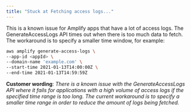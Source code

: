 ```yaml
---
title: "Stuck at Fetching access logs..."
---
```


This is a known issue for Amplify apps that have a lot of access logs. The GenerateAccessLogs API times out when there is too much data to fetch. The workaround is to specify a smaller time window, for example:

```bash
aws amplify generate-access-logs \
--app-id <appId> \
--domain-name 'example.com' \
--start-time 2021-01-13T14:00:00Z \
--end-time 2021-01-13T14:59:59Z
```

**Customer wording**: _There is a known issue with the GenerateAccessLogs API where it fails for applications with a high volume of access logs if the specified time range is too long. The current workaround is to specify a smaller time range in order to reduce the amount of logs being fetched._
